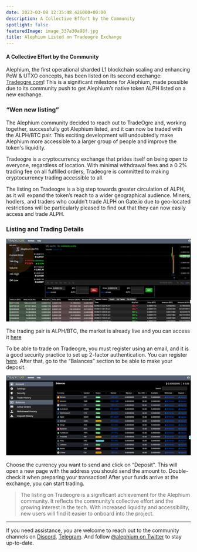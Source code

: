```yaml
---
date: 2023-03-08 12:35:48.426000+00:00
description: A Collective Effort by the Community
spotlight: false
featuredImage: image_337a30a98f.jpg
title: Alephium Listed on Tradeogre Exchange
---
```


#### A Collective Effort by the Community

Alephium, the first operational sharded L1 blockchain scaling and enhancing PoW & UTXO concepts, has been listed on its second exchange: <a href="https://tradeogre.com/exchange/BTC-ALPH" class="markup--anchor markup--p-anchor" data-href="https://tradeogre.com/exchange/BTC-ALPH" rel="noopener" target="_blank">Tradeogre.com</a>! This is a significant milestone for Alephium, made possible due to its community push to get Alephium’s native token ALPH listed on a new exchange.

### “Wen new listing”

The Alephium community decided to reach out to TradeOgre and, working together, successfully got Alephium listed, and it can now be traded with the ALPH/BTC pair. This exciting development will undoubtedly make Alephium more accessible to a larger group of people and improve the token's liquidity.

Tradeogre is a cryptocurrency exchange that prides itself on being open to everyone, regardless of location. With minimal withdrawal fees and a 0.2% trading fee on all fulfilled orders, Tradeogre is committed to making cryptocurrency trading accessible to all.

The listing on Tradeogre is a big step towards greater circulation of ALPH, as it will expand the token’s reach to a wider geographical audience. Miners, hodlers, and traders who couldn’t trade ALPH on Gate.io due to geo-located restrictions will be particularly pleased to find out that they can now easily access and trade ALPH.

### Listing and Trading Details

![](image_6f668840a4.jpg)

The trading pair is ALPH/BTC, the market is already live and you can access it <a href="https://tradeogre.com/exchange/BTC-ALPH" class="markup--anchor markup--p-anchor" data-href="https://tradeogre.com/exchange/BTC-ALPH" rel="noopener" target="_blank">here</a>

To be able to trade on Tradeogre, you must register using an email, and it is a good security practice to set up 2-factor authentication. You can register <a href="https://tradeogre.com/account/signin" class="markup--anchor markup--p-anchor" data-href="https://tradeogre.com/account/signin" rel="noopener" target="_blank">here</a>. After that, go to the “Balances” section to be able to make your deposit.

![](image_da12a9de73.jpg)

Choose the currency you want to send and click on “Deposit”. This will open a new page with the address you should send the amount to. Double-check it when preparing your transaction! After your funds arrive at the exchange, you can start trading.

> The listing on Tradeogre is a significant achievement for the Alephium community. It reflects the community’s collective effort and the growing interest in the tech. With increased liquidity and accessibility, new users will find it easier to onboard into the project.

---

If you need assistance, you are welcome to reach out to the community channels on <a href="https://alephium.org/discord" class="markup--anchor markup--p-anchor" data-href="https://alephium.org/discord" rel="noopener" target="_blank">Discord</a>, <a href="https://t.me/alephiumgroup" class="markup--anchor markup--p-anchor" data-href="https://t.me/alephiumgroup" rel="noopener" target="_blank">Telegram</a>. And follow <a href="https://twitter.com/alephium" class="markup--anchor markup--p-anchor" data-href="https://twitter.com/alephium" rel="noopener" target="_blank">@alephium on Twitter</a> to stay up-to-date.
